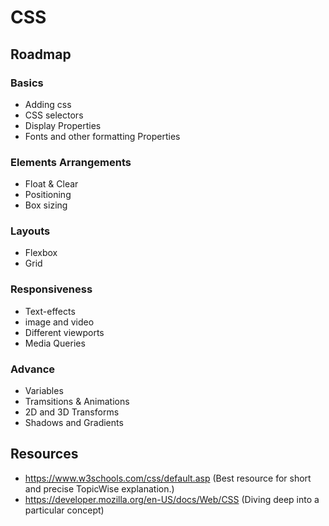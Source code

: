 # CSS
## Roadmap
### Basics
- Adding css
- CSS selectors
- Display Properties
- Fonts and  other formatting Properties
### Elements Arrangements
- Float & Clear
- Positioning
- Box sizing
### Layouts
- Flexbox
- Grid
### Responsiveness
- Text-effects
- image and video
- Different viewports
- Media Queries
### Advance
- Variables
- Tramsitions & Animations
- 2D and 3D Transforms
- Shadows and Gradients


## Resources
- https://www.w3schools.com/css/default.asp
(Best resource for short and precise TopicWise explanation.)
- https://developer.mozilla.org/en-US/docs/Web/CSS
(Diving deep into a particular concept)

